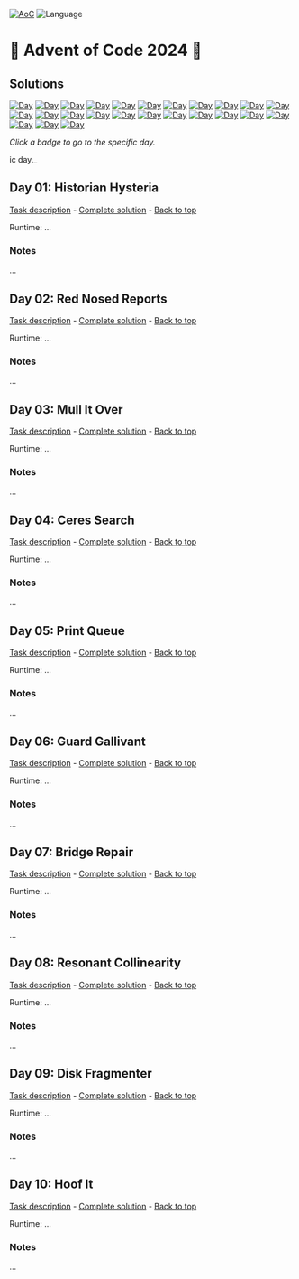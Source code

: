 <!-- Entries between SOLUTIONS and RESULTS tags are auto-generated -->

[![AoC](https://badgen.net/badge/AoC/2024/blue)](https://adventofcode.com/2024)
![Language](https://badgen.net/badge/Language/Python/blue)

# 🎄 Advent of Code 2024 🎄

## Solutions

<!--SOLUTIONS-->

[![Day](https://badgen.net/badge/01/%E2%98%85%E2%98%85/green)](#d01)
[![Day](https://badgen.net/badge/02/%E2%98%85%E2%98%85/green)](#d02)
[![Day](https://badgen.net/badge/03/%E2%98%85%E2%98%85/green)](#d03)
[![Day](https://badgen.net/badge/04/%E2%98%85%E2%98%85/green)](#d04)
[![Day](https://badgen.net/badge/05/%E2%98%85%E2%98%85/green)](#d05)
[![Day](https://badgen.net/badge/06/%E2%98%85%E2%98%85/green)](#d06)
[![Day](https://badgen.net/badge/07/%E2%98%85%E2%98%85/green)](#d07)
[![Day](https://badgen.net/badge/08/%E2%98%85%E2%98%85/green)](#d08)
[![Day](https://badgen.net/badge/09/%E2%98%85%E2%98%85/green)](#d09)
[![Day](https://badgen.net/badge/10/%E2%98%85%E2%98%85/green)](#d10)
[![Day](https://badgen.net/badge/11/%E2%98%86%E2%98%86/gray)](#d11)
[![Day](https://badgen.net/badge/12/%E2%98%86%E2%98%86/gray)](#d12)
[![Day](https://badgen.net/badge/13/%E2%98%86%E2%98%86/gray)](#d13)
[![Day](https://badgen.net/badge/14/%E2%98%86%E2%98%86/gray)](#d14)
[![Day](https://badgen.net/badge/15/%E2%98%86%E2%98%86/gray)](#d15)
[![Day](https://badgen.net/badge/16/%E2%98%86%E2%98%86/gray)](#d16)
[![Day](https://badgen.net/badge/17/%E2%98%86%E2%98%86/gray)](#d17)
[![Day](https://badgen.net/badge/18/%E2%98%86%E2%98%86/gray)](#d18)
[![Day](https://badgen.net/badge/19/%E2%98%86%E2%98%86/gray)](#d19)
[![Day](https://badgen.net/badge/20/%E2%98%86%E2%98%86/gray)](#d20)
[![Day](https://badgen.net/badge/21/%E2%98%86%E2%98%86/gray)](#d21)
[![Day](https://badgen.net/badge/22/%E2%98%86%E2%98%86/gray)](#d22)
[![Day](https://badgen.net/badge/23/%E2%98%86%E2%98%86/gray)](#d23)
[![Day](https://badgen.net/badge/24/%E2%98%86%E2%98%86/gray)](#d24)
[![Day](https://badgen.net/badge/25/%E2%98%86%E2%98%86/gray)](#d25)

_Click a badge to go to the specific day._

ic day._

## <a name="d01"></a> Day 01: Historian Hysteria

[Task description](https://adventofcode.com/2024/day/1) - [Complete solution](day01/historian_hysteria.py) - [Back to top](#top)  

Runtime: ...  

### Notes

...  

## <a name="d02"></a> Day 02: Red Nosed Reports

[Task description](https://adventofcode.com/2024/day/2) - [Complete solution](day02/red_nosed_reports.py) - [Back to top](#top)  

Runtime: ...  

### Notes

...  

## <a name="d03"></a> Day 03: Mull It Over

[Task description](https://adventofcode.com/2024/day/3) - [Complete solution](day03/mull_it_over.py) - [Back to top](#top)  

Runtime: ...  

### Notes

...  

## <a name="d04"></a> Day 04: Ceres Search

[Task description](https://adventofcode.com/2024/day/4) - [Complete solution](day04/ceres_search.py) - [Back to top](#top)  

Runtime: ...  

### Notes

...  

## <a name="d05"></a> Day 05: Print Queue

[Task description](https://adventofcode.com/2024/day/5) - [Complete solution](day05/print_queue.py) - [Back to top](#top)  

Runtime: ...  

### Notes

...  

## <a name="d06"></a> Day 06: Guard Gallivant

[Task description](https://adventofcode.com/2024/day/6) - [Complete solution](day06/guard_gallivant.py) - [Back to top](#top)  

Runtime: ...  

### Notes

...  

## <a name="d07"></a> Day 07: Bridge Repair

[Task description](https://adventofcode.com/2024/day/7) - [Complete solution](day07/bridge_repair.py) - [Back to top](#top)  

Runtime: ...  

### Notes

...  

## <a name="d08"></a> Day 08: Resonant Collinearity

[Task description](https://adventofcode.com/2024/day/8) - [Complete solution](day08/resonant_collinearity.py) - [Back to top](#top)  

Runtime: ...  

### Notes

...  

## <a name="d09"></a> Day 09: Disk Fragmenter

[Task description](https://adventofcode.com/2024/day/9) - [Complete solution](day09/disk_fragmenter.py) - [Back to top](#top)  

Runtime: ...  

### Notes

...  

## <a name="d10"></a> Day 10: Hoof It

[Task description](https://adventofcode.com/2024/day/10) - [Complete solution](day10/hoof_it.py) - [Back to top](#top)  

Runtime: ...  

### Notes

...  

